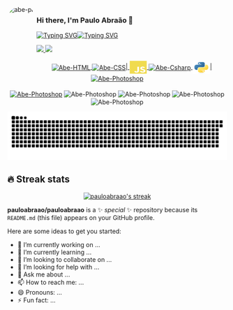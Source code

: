 <img align="left" alt="abe-pic" height="150" style="border-radius:50px;" src="https://media.discordapp.net/attachments/911592618725605379/911592702934667305/Design_sem_nome_1.gif?width=369&height=369"/>

### Hi there, I'm Paulo Abraão 👋

[![Typing SVG](https://readme-typing-svg.herokuapp.com?color=%232926A7&lines=Front-End+Developer+in+progress)](https://git.io/typing-svg)[![Typing SVG](https://readme-typing-svg.herokuapp.com?color=%232926A7&lines=Back-End+Developer+in+progress)](https://git.io/typing-svg)
<div align="left">
  <a href="https://github.com/pauloabraao">
  <img height="130em" src="https://github-readme-stats.vercel.app/api?username=pauloabraao&show_icons=true&theme=tokyonight&include_all_commits=true&count_private=true"/>
  <img height="130em" src="https://github-readme-stats.vercel.app/api/top-langs/?username=pauloabraao&layout=compact&langs_count=7&theme=tokyonight"/>
  
</div>
<div align="center" style="display: inline_block"><br>
  <img align="center" alt="Abe-HTML" height="30" width="40" src="https://cdn.jsdelivr.net/gh/devicons/devicon/icons/html5/html5-plain.svg" />
  <img align="center" alt="Abe-CSS" height="30" width="40" src="https://cdn.jsdelivr.net/gh/devicons/devicon/icons/css3/css3-plain.svg" />|
  <img align="center" alt="Abe-Js" height="30" width="40" src="https://raw.githubusercontent.com/devicons/devicon/master/icons/javascript/javascript-plain.svg"/>
  <img align="center" alt="Abe-Csharp" height="30" width="40" src="https://cdn.jsdelivr.net/gh/devicons/devicon/icons/c/c-plain.svg" />
  <img align="center" alt="Abe-Python" height="30" width="40" src="https://raw.githubusercontent.com/devicons/devicon/master/icons/python/python-original.svg"/>|
  <img align="center" alt="Abe-Photoshop" height="30" width="40" src="https://cdn.jsdelivr.net/gh/devicons/devicon/icons/photoshop/photoshop-line.svg" />
</div>
<div align="center" style="display: inline_block"><br>
  <a href="https://www.linkedin.com/in/paulo-abra%C3%A3o-teles-lima-2758a51a9/" target="_blank"><img align="center" alt="Abe-Photoshop" src="https://img.shields.io/badge/LinkedIn-0077B5?style=for-the-badge&logo=linkedin&logoColor=white"/></a>
  <img align="center" alt="Abe-Photoshop" src="https://img.shields.io/badge/Twitter-1DA1F2?style=for-the-badge&logo=twitter&logoColor=white" />
  <img align="center" alt="Abe-Photoshop" src="https://img.shields.io/badge/WhatsApp-25D366?style=for-the-badge&logo=whatsapp&logoColor=white" />
  <img align="center" alt="Abe-Photoshop" src="https://img.shields.io/badge/Telegram-2CA5E0?style=for-the-badge&logo=telegram&logoColor=white"/>
  <img align="center" alt="Abe-Photoshop" src="https://img.shields.io/badge/Instagram-E4405F?style=for-the-badge&logo=instagram&logoColor=white"/>
  
  ![Snake animation](https://github.com/pauloabraao/pauloabraao/blob/output/github-contribution-grid-snake.svg) 
</div>
  
## 🔥 Streak stats

<!-- GitHub Readme Streak Stats - https://github.com/pauloabraao/github-readme-streak-stats -->
<p align="center">
  <a href="https://github.com/pauloabraao/github-readme-streak-stats">
    <img title="🔥 Get streak stats for your profile at git.io/streak-stats" alt="pauloabraao's streak" src="https://github-readme-streak-stats.herokuapp.com/?user=pauloabraao&theme=tokyonight&hide_border=true"/>
  </a>
 
  

**pauloabraao/pauloabraao** is a ✨ _special_ ✨ repository because its `README.md` (this file) appears on your GitHub profile.

Here are some ideas to get you started:

- 🔭 I’m currently working on ...
- 🌱 I’m currently learning ...
- 👯 I’m looking to collaborate on ...
- 🤔 I’m looking for help with ...
- 💬 Ask me about ...
- 📫 How to reach me: ...
- 😄 Pronouns: ...
- ⚡ Fun fact: ...


